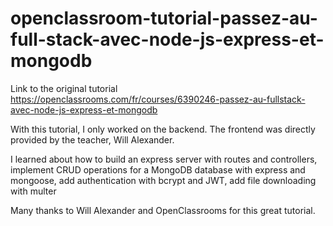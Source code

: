 # openclassroom-tutorial-passez-au-full-stack-avec-node-js-express-et-mongodb

Link to the original tutorial
https://openclassrooms.com/fr/courses/6390246-passez-au-fullstack-avec-node-js-express-et-mongodb

With this tutorial, I only worked on the backend. The frontend was directly provided by the teacher, Will Alexander.

I learned about how to
    build an express server with routes and controllers, 
    implement CRUD operations for a MongoDB database with express and mongoose, 
    add authentication with bcrypt and JWT, 
    add file downloading with multer


Many thanks to Will Alexander and OpenClassrooms for this great tutorial.

